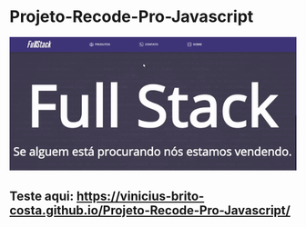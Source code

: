 # Projeto-Recode-Pro-Javascript
![Apresentação](/imagens/apresentacao.gif)
## Teste aqui: https://vinicius-brito-costa.github.io/Projeto-Recode-Pro-Javascript/
